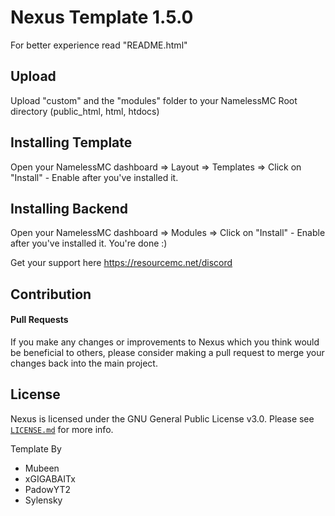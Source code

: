 # Nexus Template 1.5.0

For better experience read "README.html"

## Upload
Upload "custom" and the "modules" folder to your NamelessMC Root directory (public_html, html, htdocs)

## Installing Template
Open your NamelessMC dashboard => Layout => Templates => Click on "Install" - Enable after you've installed it.

## Installing Backend
Open your NamelessMC dashboard => Modules => Click on "Install" - Enable after you've installed it. You're done :)

Get your support here https://resourcemc.net/discord

## Contribution
#### Pull Requests
If you make any changes or improvements to Nexus which you think would be beneficial to others, please consider making a pull request to merge your changes back into the main project.

## License
Nexus is licensed under the GNU General Public License v3.0. Please see [`LICENSE.md`](https://github.com/GIGABAIT-Official/nexus/blob/main/LICENSE.md) for more info.

Template By
* Mubeen
* xGIGABAITx
* PadowYT2
* Sylensky
